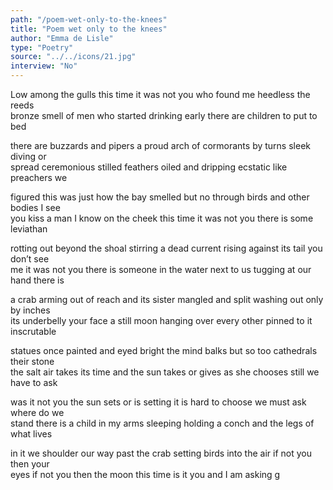 ```yaml
---
path: "/poem-wet-only-to-the-knees"
title: "Poem wet only to the knees"
author: "Emma de Lisle"
type: "Poetry"
source: "../../icons/21.jpg"
interview: "No"
---
```


Low among the gulls this time it was not you who found me heedless the reeds<br />
bronze smell of men who started drinking early there are children to put to bed

there are buzzards and pipers a proud arch of cormorants by turns sleek diving or<br />
spread ceremonious stilled feathers oiled and dripping ecstatic like preachers we

figured this was just how the bay smelled but no through birds and other bodies I see<br />
you kiss a man I know on the cheek this time it was not you there is some leviathan

rotting out beyond the shoal stirring a dead current rising against its tail you don’t see<br />
me it was not you there is someone in the water next to us tugging at our hand there is

a crab arming out of reach and its sister mangled and split washing out only by inches<br />
its underbelly your face a still moon hanging over every other pinned to it inscrutable

statues once painted and eyed bright the mind balks but so too cathedrals their stone<br />
the salt air takes its time and the sun takes or gives as she chooses still we have to ask

was it not you the sun sets or is setting it is hard to choose we must ask where do we<br />
stand there is a child in my arms sleeping holding a conch and the legs of what lives

in it we shoulder our way past the crab setting birds into the air if not you then your<br />
eyes if not you then the moon this time is it you and I am asking g
